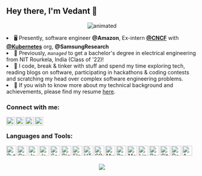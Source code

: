 ## Hey there, I'm Vedant 👋

<p align="center">
  <img src="https://c.tenor.com/NOYF3f82b_gAAAAC/programmer.gif" alt="animated" />
</p




- 🖥️  Presently, software engineer **@Amazon**, Ex-intern [**@CNCF**](https://github.com/cncf) with [**@Kubernetes**](https://github.com/kubernetes/kubernetes) org, **@SamsungResearch**
- 🌱 Previously, _`managed`_ to get a bachelor's degree in electrical engineering from NIT Rourkela, India (Class of '22)!
- 👦 I code, break & tinker with stuff and spend my time exploring tech, reading blogs on software, participating in hackathons & coding contests and scratching my head over complex software engineering problems.
- 🚀 If you wish to know more about my technical background and achievements, please find my resume [here](https://tinyurl.com/vedantsde2amazonresume).


### Connect with me:

[<img align="left" alt="007vedant | LinkedIn" width="22px" src="https://cdn-icons-png.flaticon.com/512/1384/1384072.png" />][linkedin]
[<img align="left" alt="007vedant | Gmail" width="22px" src="https://img.icons8.com/fluency/96/000000/gmail-new.png" />][gmail]
[<img align="left" alt="007vedant | Instagram" width="22px" src="https://cdn-icons-png.flaticon.com/512/1384/1384063.png" />][instagram]
[<img align="left" alt="007vedant | Twitter" width="22px" src="https://cdn-icons-png.flaticon.com/512/1409/1409937.png" />][twitter]

<br />

### Languages and Tools:


[<img align="left" alt="Python" width="26px" src="https://pics.freeicons.io/uploads/icons/png/12785093741551942290-512.png" />][python]
[<img align="left" alt="Cpp" width="26px" src="https://pics.freeicons.io/uploads/icons/png/9096637371536208089-512.png" />][cpp]
[<img align="left" alt="Js" width="26px" src="https://pics.freeicons.io/uploads/icons/png/21088442871540553614-512.png" />][js]
[<img align="left" alt="Java" width="26px" src="https://pics.freeicons.io/uploads/icons/png/378554371540553613-512.png" />][java]
[<img align="left" alt="Scala" width="26px" src="https://pics.freeicons.io/uploads/icons/png/14439753821551942824-512.png" />][scala]
[<img align="left" alt="Django" width="26px" src="https://pics.freeicons.io/uploads/icons/png/9686895801536233213-512.png" />][django]
[<img align="left" alt="Flask" width="26px" src="https://pics.freeicons.io/uploads/icons/png/608070591536298181-512.png" />][flask]
[<img align="left" alt="HTML5" width="26px" src="https://pics.freeicons.io/uploads/icons/png/8804286661557996995-512.png" />][html5]
[<img align="left" alt="SQL" width="26px" src="https://cdn-icons-png.flaticon.com/512/2772/2772128.png" />][sql]
[<img align="left" alt="MySQL" width="26px" src="https://pics.freeicons.io/uploads/icons/png/4943187881553750385-512.png" />][mysql]
[<img align="left" alt="Postgres" width="26px" src="https://wiki.postgresql.org/images/3/30/PostgreSQL_logo.3colors.120x120.png" />][postgres]
[<img align="left" alt="MongoDB" width="26px" src="https://www.vectorlogo.zone/logos/mongodb/mongodb-icon.svg" />][mongodb]
[<img align="left" alt="Linux" width="26px" src="https://pics.freeicons.io/uploads/icons/png/6150684271558096337-512.png" />][linux]
[<img align="left" alt="Bash" width="26px" src="https://cdn-icons-png.flaticon.com/512/919/919837.png" />][bash]
[<img align="left" alt="Git" width="26px" src="https://pics.freeicons.io/uploads/icons/png/9374299221540553610-512.png" />][git]
[<img align="left" alt="Docker" width="26px" src="https://cdn-icons-png.flaticon.com/512/919/919853.png" />][docker]
[<img align="left" alt="AWS" width="26px" src="https://pics.freeicons.io/uploads/icons/png/18181230061536126577-512.png" />][aws]  


<br />
<br />

[linkedin]: https://linkedin.com/in/vedantraghuwanshi
[instagram]: https://instagram.com/vedant.o7
[gmail]: mailto:raghuvedant00@gmail.com
[twitter]: https://twitter.com/__vedant1
[python]: https://docs.python.org/3/
[cpp]: http://www.cplusplus.com/doc/tutorial
[js]: https://developer.mozilla.org/en-US/docs/Web/JavaScript
[java]: https://www.java.com/en/
[scala]: https://www.scala-lang.org/
[aws]: https://aws.amazon.com/
[django]: https://www.djangoproject.com
[flask]: https://flask.palletsprojects.com/en/1.1.x
[html5]: https://html.spec.whatwg.org
[sql]: https://www.w3schools.com/sql/sql_intro.asp
[mysql]: https://www.mysql.com
[mongodb]: https://www.mongodb.com/
[prometheus]: https://prometheus.io/docs/introduction/overview/
[grafana]: https://grafana.com/docs/
[docker]: https://docs.docker.com/
[postgres]: https://www.postgresql.org/docs/
[linux]: https://www.linux.org/
[bash]: https://www.javatpoint.com/bash
[googlecloud]: https://cloud.google.com/
[git]: https://git-scm.com/doc


<p align = "center">
  <img src = "https://github-readme-stats.vercel.app/api?username=007vedant&show_icons=true&theme=radical&layout=compact">
</p>


